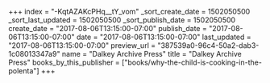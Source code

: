 +++
index = "-KqtAZAKcPHq__tY_vom"
_sort_create_date = 1502050500
_sort_last_updated = 1502050500
_sort_publish_date = 1502050500
create_date = "2017-08-06T13:15:00-07:00"
publish_date = "2017-08-06T13:15:00-07:00"
date = "2017-08-06T13:15:00-07:00"
last_updated = "2017-08-06T13:15:00-07:00"
preview_url = "387539a0-96c4-50a2-dab3-1c08013347a9"
name = "Dalkey Archive Press"
title = "Dalkey Archive Press"
books_by_this_publisher = ["books/why-the-child-is-cooking-in-the-polenta"]
+++
